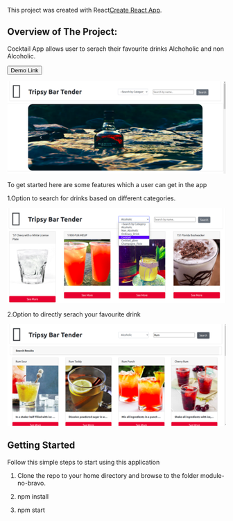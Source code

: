 This project was created  with  React[Create React App](https://github.com/facebook/create-react-app).

## Overview of The Project:
Cocktail App allows user to serach their favourite drinks Alchoholic and non Alcoholic.

<a href =  "https://mocktail-wb.netlify.app/">
  <button style = "background:red,padding:5px">Demo Link</button>
</a>

<p> <img src  = "/Masai/module-no-bravo/public/home.png"> </p>
<p>To get started here are some features which a user can get in the app</p>


1.Option to search for drinks based on different categories.
<p> <img src  = "/Masai/module-no-bravo/public/category.png"> </p>

2.Option to directly serach your favourite drink
<p> <img src  = "/Masai/module-no-bravo/public/search.png"> </p>


## Getting Started

Follow this simple steps to start using this application

1.   Clone the  repo to your home directory and browse to the folder module-no-bravo.

2.   npm install

4.   npm start
